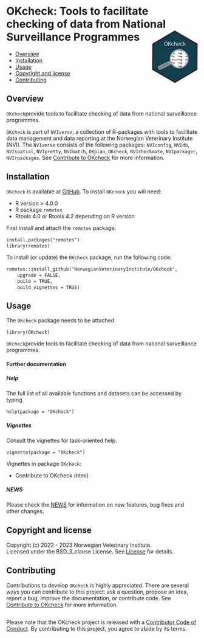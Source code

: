 # OKcheck: Tools to facilitate checking of data from National Surveillance Programmes <img src="man/figures/OKcheck_logo.png" align="right" height="138" />

<!-- README.md is generated from README.Rmd. Please edit that file -->

-   [Overview](#overview)
-   [Installation](#installation)
-   [Usage](#usage)
-   [Copyright and license](#copyright-and-license)
-   [Contributing](#contributing)

## Overview

`OKcheck`provide tools to facilitate checking of data from national
surveillance programmes.

`OKcheck` is part of `NVIverse`, a collection of R-packages with tools
to facilitate data management and data reporting at the Norwegian
Veterinary Institute (NVI). The `NVIverse` consists of the following
packages: `NVIconfig`, `NVIdb`, `NVIspatial`, `NVIpretty`, `NVIbatch`,
`OKplan`, `OKcheck`, `NVIcheckmate`, `NVIpackager`, `NVIrpackages`. See
[Contribute to
OKcheck](https://github.com/NorwegianVeterinaryInstitute/OKcheck/blob/main/CONTRIBUTING.md)
for more information.

## Installation

`OKcheck` is available at
[GitHub](https://github.com/NorwegianVeterinaryInstitute). To install
`OKcheck` you will need:

-   R version > 4.0.0
-   R package `remotes`
-   Rtools 4.0 or Rtools 4.2 depending on R version

First install and attach the `remotes` package.

    install.packages("remotes")
    library(remotes)

To install (or update) the `OKcheck` package, run the following code:

    remotes::install_github("NorwegianVeterinaryInstitute/OKcheck",
        upgrade = FALSE,
        build = TRUE,
        build_vignettes = TRUE)

## Usage

The `OKcheck` package needs to be attached.

    library(OKcheck)

`OKcheck`provide tools to facilitate checking of data from national
surveillance programmes.

#### Further documentation

##### Help

The full list of all available functions and datasets can be accessed by
typing

    help(package = "OKcheck")

##### Vignettes

Consult the vignettes for task-oriented help.

    vignette(package = "OKcheck")

Vignettes in package `OKcheck`:

-   Contribute to OKcheck (html)

##### NEWS

Please check the
[NEWS](https://github.com/NorwegianVeterinaryInstitute/OKcheck/blob/main/NEWS)
for information on new features, bug fixes and other changes.

## Copyright and license

Copyright (c) 2022 - 2023 Norwegian Veterinary Institute.  
Licensed under the BSD\_3\_clause License. See
[License](https://github.com/NorwegianVeterinaryInstitute/OKcheck/blob/main/LICENSE)
for details.

## Contributing

Contributions to develop `OKcheck` is highly appreciated. There are
several ways you can contribute to this project: ask a question, propose
an idea, report a bug, improve the documentation, or contribute code.
See [Contribute to
OKcheck](https://github.com/NorwegianVeterinaryInstitute/OKcheck/blob/main/CONTRIBUTING.md)
for more information.

## <!-- Code of conduct -->

Please note that the OKcheck project is released with a [Contributor
Code of
Conduct](https://github.com/NorwegianVeterinaryInstitute/OKcheck/blob/main/CODE_OF_CONDUCT.md).
By contributing to this project, you agree to abide by its terms.
